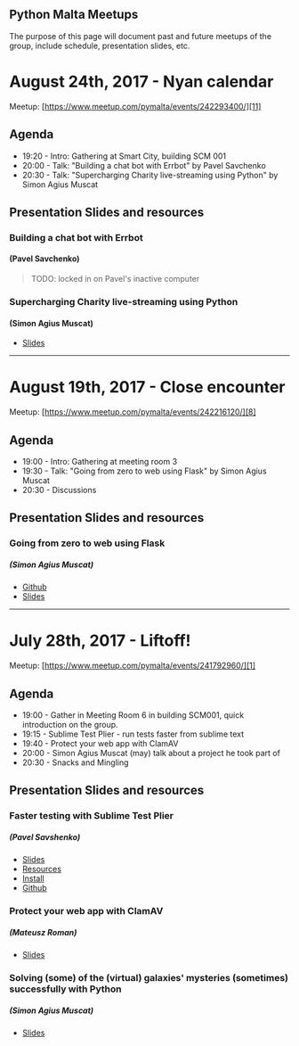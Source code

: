 ## Python Malta Meetups

The purpose of this page will document past and future meetups of the group, include schedule, presentation slides, etc.

# August 24th, 2017 - Nyan calendar

Meetup: [https://www.meetup.com/pymalta/events/242293400/][11]

## Agenda

- 19:20 - Intro: Gathering at Smart City, building SCM 001
- 20:00 - Talk: "Building a chat bot with Errbot" by Pavel Savchenko
- 20:30 - Talk: "Supercharging Charity live-streaming using Python" by Simon Agius Muscat

## Presentation Slides and resources

### Building a chat bot with Errbot

#### (Pavel Savchenko)

> TODO: locked in on Pavel's inactive computer

### Supercharging Charity live-streaming using Python

#### (Simon Agius Muscat)

- [Slides][12]

---

# August 19th, 2017 - Close encounter

Meetup: [https://www.meetup.com/pymalta/events/242216120/][8]

## Agenda

- 19:00 - Intro: Gathering at meeting room 3
- 19:30 - Talk: "Going from zero to web using Flask" by Simon Agius Muscat
- 20:30 - Discussions

## Presentation Slides and resources

### Going from zero to web using Flask

##### (Simon Agius Muscat)

- [Github][9]
- [Slides][10]

---

# July 28th, 2017 - Liftoff!

Meetup: [https://www.meetup.com/pymalta/events/241792960/][1]

## Agenda

- 19:00 - Gather in Meeting Room 6 in building SCM001, quick introduction on the group.
- 19:15 - Sublime Test Plier - run tests faster from sublime text
- 19:40 - Protect your web app with ClamAV
- 20:00 - Simon Agius Muscat (may) talk about a project he took part of
- 20:30 - Snacks and Mingling

## Presentation Slides and resources

### Faster testing with Sublime Test Plier

##### (Pavel Savshenko)

- [Slides][2]
- [Resources][3]
- [Install][4]
- [Github][5]

### Protect your web app with ClamAV

##### (Mateusz Roman)

- [Slides][6]

### Solving (some) of the (virtual) galaxies' mysteries (sometimes) successfully with Python

##### (Simon Agius Muscat)

- [Slides][7]


[1]: https://www.meetup.com/pymalta/events/241792960/
[2]: meetups/2017-07-27/test_plier_presentation.pdf
[3]: meetups/2017-07-27/test_plier_resources.zip
[4]: https://packagecontrol.io/packages/Test%20Plier
[5]: https://github.com/asfaltboy/SublimeTestPlier
[6]: meetups/2017-07-27/Protect%20your%20web%20app%20with%20ClamAV%20-%20opensource%20AV.pdf
[7]: meetups/2017-07-27/galaxies_mysteries.pdf

[8]: https://www.meetup.com/pymalta/events/242216120/
[9]: https://github.com/purrcat259/zero-to-web-flask-talk
[10]: https://github.com/purrcat259/zero-to-web-flask-talk/blob/master/Zero%20to%20Web.pdf
[11]: https://www.meetup.com/pymalta/events/242293400/
[12]: meetups/2017-08-24/supercharing-charity-livestreaming.pdf 
